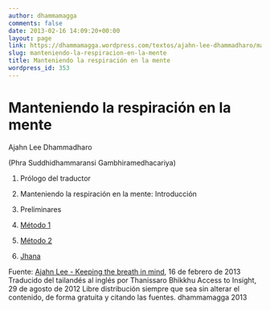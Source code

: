 ```yaml
---
author: dhammamagga
comments: false
date: 2013-02-16 14:09:20+00:00
layout: page
link: https://dhammamagga.wordpress.com/textos/ajahn-lee-dhammadharo/manteniendo-la-respiracion-en-la-mente/
slug: manteniendo-la-respiracion-en-la-mente
title: Manteniendo la respiración en la mente
wordpress_id: 353
---
```


# Manteniendo la respiración en la mente




Ajahn Lee Dhammadharo




(Phra Suddhidhammaransi Gambhiramedhacariya)






	
  1. Prólogo del traductor

	
  2. Manteniendo la respiración en la mente: Introducción

	
  3. Preliminares

	
  4. [Método 1](http://dhammamagga.wordpress.com/textos/ajahn-lee-dhammadharo/manteniendo-la-respiracion-en-la-mente/metodo-1/)

	
  5. [Método 2](http://dhammamagga.wordpress.com/textos/ajahn-lee-dhammadharo/manteniendo-la-respiracion-en-la-mente/metodo-2/)

	
  6. [Jhana](https://dhammamagga.wordpress.com/textos/ajahn-lee-dhammadharo/manteniendo-la-respiracion-en-la-mente/jhana/)<!-- more -->




Fuente: [Ajahn Lee - Keeping the breath in mind](http://www.accesstoinsight.org/lib/thai/lee/inmind.html), 16 de febrero de 2013
Traducido del tailandés al inglés por Thanissaro Bhikkhu
Access to Insight, 29 de agosto de 2012
Libre distribución siempre que sea sin alterar el contenido, de forma gratuita y citando las fuentes.
dhammamagga 2013
